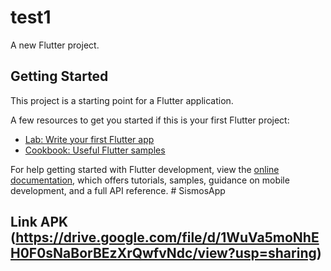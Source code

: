 # test1

A new Flutter project.

## Getting Started

This project is a starting point for a Flutter application.

A few resources to get you started if this is your first Flutter project:

- [Lab: Write your first Flutter app](https://docs.flutter.dev/get-started/codelab)
- [Cookbook: Useful Flutter samples](https://docs.flutter.dev/cookbook)

For help getting started with Flutter development, view the
[online documentation](https://docs.flutter.dev/), which offers tutorials,
samples, guidance on mobile development, and a full API reference.
#   S i s m o s A p p 
 

## Link APK (https://drive.google.com/file/d/1WuVa5moNhEH0F0sNaBorBEzXrQwfvNdc/view?usp=sharing)

 
